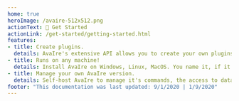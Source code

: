 ```yaml
---
home: true
heroImage: /avaire-512x512.png
actionText: 🚀 Get Started
actionLink: /get-started/getting-started.html
features:
- title: Create plugins.
  details: AvaIre's extensive API allows you to create your own plugins with it's intensive documentation!
- title: Runs on any machine!
  details: Install AvaIre on Windows, Linux, MacOS. You name it, if it supports Java, then it works with AvaIre!
- title: Manage your own AvaIre version.
  details: Self-host AvaIre to manage it's commands, the access to data is has and what you're able to do with it!
footer: "This documentation was last updated: 9/1/2020 | 1/9/2020"
---
```

